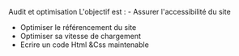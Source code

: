 Audit et optimisation
L'objectif est :
- Assurer l'accessibilité du site 
- Optimiser le référencement du site 
- Optimiser sa vitesse de chargement 
- Ecrire un code Html &Css maintenable
